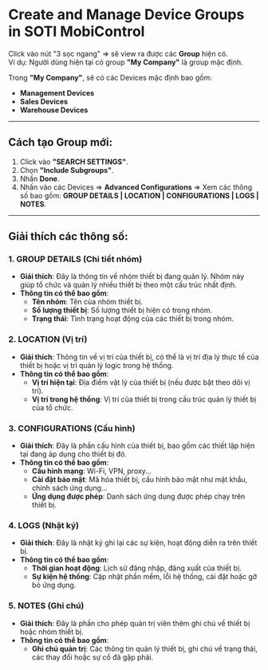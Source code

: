 # Create and Manage Device Groups in SOTI MobiControl

Click vào nút "3 sọc ngang" => sẽ view ra được các **Group** hiện có.  
Ví dụ: Người dùng hiện tại có group **"My Company"** là group mặc định.

Trong **"My Company"**, sẽ có các Devices mặc định bao gồm:
- **Management Devices**
- **Sales Devices**
- **Warehouse Devices**

---

## Cách tạo Group mới:

1. Click vào **"SEARCH SETTINGS"**.
2. Chọn **"Include Subgroups"**.
3. Nhấn **Done**.
4. Nhấn vào các Devices => **Advanced Configurations** => Xem các thông số bao gồm: **GROUP DETAILS | LOCATION | CONFIGURATIONS | LOGS | NOTES**.

---

## Giải thích các thông số:

### 1. **GROUP DETAILS** (Chi tiết nhóm)
- **Giải thích**: Đây là thông tin về nhóm thiết bị đang quản lý. Nhóm này giúp tổ chức và quản lý nhiều thiết bị theo một cấu trúc nhất định.
- **Thông tin có thể bao gồm**:
  - **Tên nhóm**: Tên của nhóm thiết bị.
  - **Số lượng thiết bị**: Số lượng thiết bị hiện có trong nhóm.
  - **Trạng thái**: Tình trạng hoạt động của các thiết bị trong nhóm.

### 2. **LOCATION** (Vị trí)
- **Giải thích**: Thông tin về vị trí của thiết bị, có thể là vị trí địa lý thực tế của thiết bị hoặc vị trí quản lý logic trong hệ thống.
- **Thông tin có thể bao gồm**:
  - **Vị trí hiện tại**: Địa điểm vật lý của thiết bị (nếu được bật theo dõi vị trí).
  - **Vị trí trong hệ thống**: Vị trí của thiết bị trong cấu trúc quản lý thiết bị của tổ chức.

### 3. **CONFIGURATIONS** (Cấu hình)
- **Giải thích**: Đây là phần cấu hình của thiết bị, bao gồm các thiết lập hiện tại đang áp dụng cho thiết bị đó.
- **Thông tin có thể bao gồm**:
  - **Cấu hình mạng**: Wi-Fi, VPN, proxy...
  - **Cài đặt bảo mật**: Mã hóa thiết bị, cấu hình bảo mật như mật khẩu, chính sách ứng dụng...
  - **Ứng dụng được phép**: Danh sách ứng dụng được phép chạy trên thiết bị.

### 4. **LOGS** (Nhật ký)
- **Giải thích**: Đây là nhật ký ghi lại các sự kiện, hoạt động diễn ra trên thiết bị.
- **Thông tin có thể bao gồm**:
  - **Thời gian hoạt động**: Lịch sử đăng nhập, đăng xuất của thiết bị.
  - **Sự kiện hệ thống**: Cập nhật phần mềm, lỗi hệ thống, cài đặt hoặc gỡ bỏ ứng dụng.

### 5. **NOTES** (Ghi chú)
- **Giải thích**: Đây là phần cho phép quản trị viên thêm ghi chú về thiết bị hoặc nhóm thiết bị.
- **Thông tin có thể bao gồm**:
  - **Ghi chú quản trị**: Các thông tin quản lý thiết bị, ghi chú về trạng thái, các thay đổi hoặc sự cố đã gặp phải.
